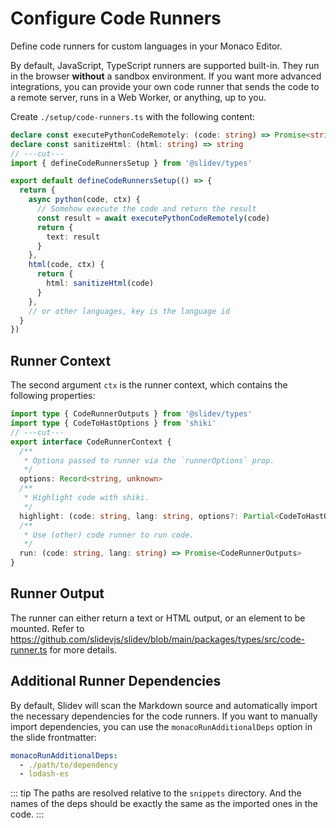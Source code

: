# Configure Code Runners

<Environment type="client" />

Define code runners for custom languages in your Monaco Editor.

By default, JavaScript, TypeScript runners are supported built-in. They run in the browser **without** a sandbox environment. If you want more advanced integrations, you can provide your own code runner that sends the code to a remote server, runs in a Web Worker, or anything, up to you.

Create `./setup/code-runners.ts` with the following content:

<!-- eslint-disable import/first -->

```ts twoslash
declare const executePythonCodeRemotely: (code: string) => Promise<string>
declare const sanitizeHtml: (html: string) => string
// ---cut---
import { defineCodeRunnersSetup } from '@slidev/types'

export default defineCodeRunnersSetup(() => {
  return {
    async python(code, ctx) {
      // Somehow execute the code and return the result
      const result = await executePythonCodeRemotely(code)
      return {
        text: result
      }
    },
    html(code, ctx) {
      return {
        html: sanitizeHtml(code)
      }
    },
    // or other languages, key is the language id
  }
})
```

## Runner Context

The second argument `ctx` is the runner context, which contains the following properties:

```ts twoslash
import type { CodeRunnerOutputs } from '@slidev/types'
import type { CodeToHastOptions } from 'shiki'
// ---cut---
export interface CodeRunnerContext {
  /**
   * Options passed to runner via the `runnerOptions` prop.
   */
  options: Record<string, unknown>
  /**
   * Highlight code with shiki.
   */
  highlight: (code: string, lang: string, options?: Partial<CodeToHastOptions>) => string
  /**
   * Use (other) code runner to run code.
   */
  run: (code: string, lang: string) => Promise<CodeRunnerOutputs>
}
```

## Runner Output

The runner can either return a text or HTML output, or an element to be mounted. Refer to https://github.com/slidevjs/slidev/blob/main/packages/types/src/code-runner.ts for more details.

## Additional Runner Dependencies

By default, Slidev will scan the Markdown source and automatically import the necessary dependencies for the code runners. If you want to manually import dependencies, you can use the `monacoRunAdditionalDeps` option in the slide frontmatter:

```yaml
monacoRunAdditionalDeps:
  - ./path/to/dependency
  - lodash-es
```

::: tip
The paths are resolved relative to the `snippets` directory. And the names of the deps should be exactly the same as the imported ones in the code.
:::
